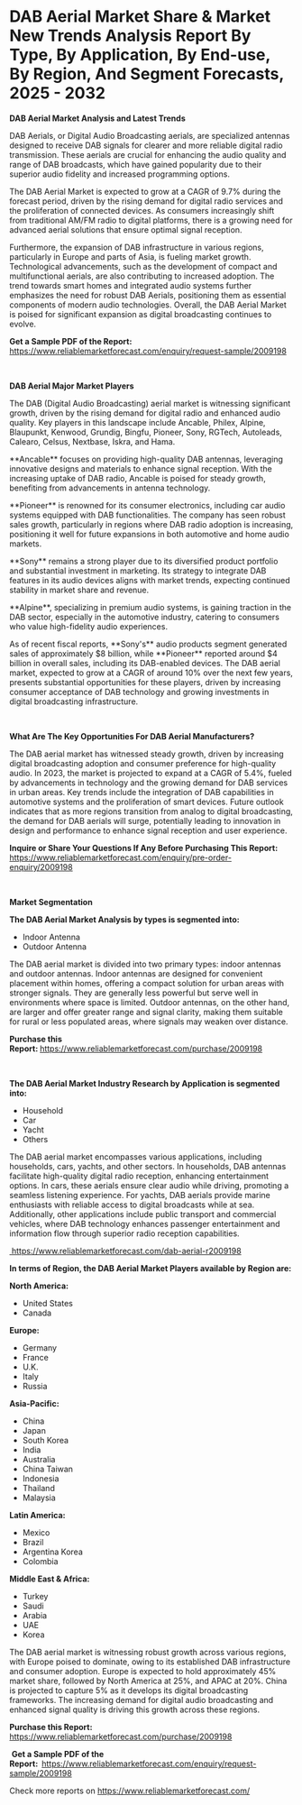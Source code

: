 <p><h1>DAB Aerial Market Share & Market New Trends Analysis Report By Type, By Application, By End-use, By Region, And Segment Forecasts, 2025 - 2032</h1></p><p><strong>DAB Aerial Market Analysis and Latest Trends</strong></p>
<p><p>DAB Aerials, or Digital Audio Broadcasting aerials, are specialized antennas designed to receive DAB signals for clearer and more reliable digital radio transmission. These aerials are crucial for enhancing the audio quality and range of DAB broadcasts, which have gained popularity due to their superior audio fidelity and increased programming options. </p><p>The DAB Aerial Market is expected to grow at a CAGR of 9.7% during the forecast period, driven by the rising demand for digital radio services and the proliferation of connected devices. As consumers increasingly shift from traditional AM/FM radio to digital platforms, there is a growing need for advanced aerial solutions that ensure optimal signal reception. </p><p>Furthermore, the expansion of DAB infrastructure in various regions, particularly in Europe and parts of Asia, is fueling market growth. Technological advancements, such as the development of compact and multifunctional aerials, are also contributing to increased adoption. The trend towards smart homes and integrated audio systems further emphasizes the need for robust DAB Aerials, positioning them as essential components of modern audio technologies. Overall, the DAB Aerial Market is poised for significant expansion as digital broadcasting continues to evolve.</p></p>
<p><strong>Get a Sample PDF of the Report:&nbsp;</strong> <a href="https://www.reliablemarketforecast.com/enquiry/request-sample/2009198?utm_campaign=2808&utm_medium=2&utm_source=Github&utm_content=ia&utm_term=08042025&utm_id=dab-aerial">https://www.reliablemarketforecast.com/enquiry/request-sample/2009198</a></p>
<p>&nbsp;</p>
<p><strong>DAB Aerial Major Market Players</strong></p>
<p><p>The DAB (Digital Audio Broadcasting) aerial market is witnessing significant growth, driven by the rising demand for digital radio and enhanced audio quality. Key players in this landscape include Ancable, Philex, Alpine, Blaupunkt, Kenwood, Grundig, Bingfu, Pioneer, Sony, RGTech, Autoleads, Calearo, Celsus, Nextbase, Iskra, and Hama.</p><p>**Ancable** focuses on providing high-quality DAB antennas, leveraging innovative designs and materials to enhance signal reception. With the increasing uptake of DAB radio, Ancable is poised for steady growth, benefiting from advancements in antenna technology.</p><p>**Pioneer** is renowned for its consumer electronics, including car audio systems equipped with DAB functionalities. The company has seen robust sales growth, particularly in regions where DAB radio adoption is increasing, positioning it well for future expansions in both automotive and home audio markets.</p><p>**Sony** remains a strong player due to its diversified product portfolio and substantial investment in marketing. Its strategy to integrate DAB features in its audio devices aligns with market trends, expecting continued stability in market share and revenue.</p><p>**Alpine**, specializing in premium audio systems, is gaining traction in the DAB sector, especially in the automotive industry, catering to consumers who value high-fidelity audio experiences. </p><p>As of recent fiscal reports, **Sony's** audio products segment generated sales of approximately $8 billion, while **Pioneer** reported around $4 billion in overall sales, including its DAB-enabled devices. The DAB aerial market, expected to grow at a CAGR of around 10% over the next few years, presents substantial opportunities for these players, driven by increasing consumer acceptance of DAB technology and growing investments in digital broadcasting infrastructure.</p></p>
<p>&nbsp;</p>
<p><strong>What Are The Key Opportunities For DAB Aerial Manufacturers?</strong></p>
<p><p>The DAB aerial market has witnessed steady growth, driven by increasing digital broadcasting adoption and consumer preference for high-quality audio. In 2023, the market is projected to expand at a CAGR of 5.4%, fueled by advancements in technology and the growing demand for DAB services in urban areas. Key trends include the integration of DAB capabilities in automotive systems and the proliferation of smart devices. Future outlook indicates that as more regions transition from analog to digital broadcasting, the demand for DAB aerials will surge, potentially leading to innovation in design and performance to enhance signal reception and user experience.</p></p>
<p><strong>Inquire or Share Your Questions If Any Before Purchasing This Report:</strong> <a href="https://www.reliablemarketforecast.com/enquiry/pre-order-enquiry/2009198?utm_campaign=2808&utm_medium=2&utm_source=Github&utm_content=ia&utm_term=08042025&utm_id=dab-aerial">https://www.reliablemarketforecast.com/enquiry/pre-order-enquiry/2009198</a></p>
<p>&nbsp;</p>
<p><strong>Market Segmentation</strong></p>
<p><strong>The DAB Aerial Market Analysis by types is segmented into:</strong></p>
<p><ul><li>Indoor Antenna</li><li>Outdoor Antenna</li></ul></p>
<p><p>The DAB aerial market is divided into two primary types: indoor antennas and outdoor antennas. Indoor antennas are designed for convenient placement within homes, offering a compact solution for urban areas with stronger signals. They are generally less powerful but serve well in environments where space is limited. Outdoor antennas, on the other hand, are larger and offer greater range and signal clarity, making them suitable for rural or less populated areas, where signals may weaken over distance.</p></p>
<p><strong>Purchase this Report:&nbsp;</strong><a href="https://www.reliablemarketforecast.com/purchase/2009198?utm_campaign=2808&utm_medium=2&utm_source=Github&utm_content=ia&utm_term=08042025&utm_id=dab-aerial">https://www.reliablemarketforecast.com/purchase/2009198</a></p>
<p>&nbsp;</p>
<p><strong>The DAB Aerial Market Industry Research by Application is segmented into:</strong></p>
<p><ul><li>Household</li><li>Car</li><li>Yacht</li><li>Others</li></ul></p>
<p><p>The DAB aerial market encompasses various applications, including households, cars, yachts, and other sectors. In households, DAB antennas facilitate high-quality digital radio reception, enhancing entertainment options. In cars, these aerials ensure clear audio while driving, promoting a seamless listening experience. For yachts, DAB aerials provide marine enthusiasts with reliable access to digital broadcasts while at sea. Additionally, other applications include public transport and commercial vehicles, where DAB technology enhances passenger entertainment and information flow through superior radio reception capabilities.</p></p>
<p><a href="https://www.reliablemarketforecast.com/dab-aerial-r2009198?utm_campaign=2808&utm_medium=2&utm_source=Github&utm_content=ia&utm_term=08042025&utm_id=dab-aerial">&nbsp;https://www.reliablemarketforecast.com/dab-aerial-r2009198</a></p>
<p><strong>In terms of Region, the DAB Aerial Market Players available by Region are:</strong></p>
<p>
    <p> <strong> North America: </strong>
        <ul>
            <li>United States</li>
            <li>Canada</li>
        </ul>
        </p> 
    <p> <strong> Europe: </strong>
        <ul>
            <li>Germany</li>
            <li>France</li>
            <li>U.K.</li>
            <li>Italy</li>
            <li>Russia</li>
        </ul>
        </p> 
    <p> <strong> Asia-Pacific: </strong>
        <ul>
            <li>China</li>
            <li>Japan</li>
            <li>South Korea</li>
            <li>India</li>
            <li>Australia</li>
            <li>China Taiwan</li>
            <li>Indonesia</li>
            <li>Thailand</li>
            <li>Malaysia</li>
        </ul>
        </p> 
    <p> <strong> Latin America: </strong>
        <ul>
            <li>Mexico</li>
            <li>Brazil</li>
            <li>Argentina Korea</li>
            <li>Colombia</li>
        </ul>
        </p> 
    <p> <strong> Middle East & Africa: </strong>
        <ul>
            <li>Turkey</li>
            <li>Saudi</li>
            <li>Arabia</li>
            <li>UAE</li>
            <li>Korea</li>
        </ul>
    </p>
    </p>
<p><p>The DAB aerial market is witnessing robust growth across various regions, with Europe poised to dominate, owing to its established DAB infrastructure and consumer adoption. Europe is expected to hold approximately 45% market share, followed by North America at 25%, and APAC at 20%. China is projected to capture 5% as it develops its digital broadcasting frameworks. The increasing demand for digital audio broadcasting and enhanced signal quality is driving this growth across these regions.</p></p>
<p><strong>Purchase this Report: </strong><a href="https://www.reliablemarketforecast.com/purchase/2009198?utm_campaign=2808&utm_medium=2&utm_source=Github&utm_content=ia&utm_term=08042025&utm_id=dab-aerial">https://www.reliablemarketforecast.com/purchase/2009198</a></p>
<p>&nbsp;<strong>Get a Sample PDF of the Report:&nbsp;&nbsp;</strong><a href="https://www.reliablemarketforecast.com/enquiry/request-sample/2009198?utm_campaign=2808&utm_medium=2&utm_source=Github&utm_content=ia&utm_term=08042025&utm_id=dab-aerial">https://www.reliablemarketforecast.com/enquiry/request-sample/2009198</a></p>
<p><strong></strong></p>
<p>Check more reports on <a href="https://www.reliablemarketforecast.com/?utm_campaign=2808&utm_medium=2&utm_source=Github&utm_content=ia&utm_term=08042025&utm_id=dab-aerial">https://www.reliablemarketforecast.com/</a></p>